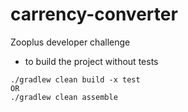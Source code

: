 # carrency-converter
Zooplus developer challenge

* to build the project without tests
```
./gradlew clean build -x test
OR
./gradlew clean assemble
```

